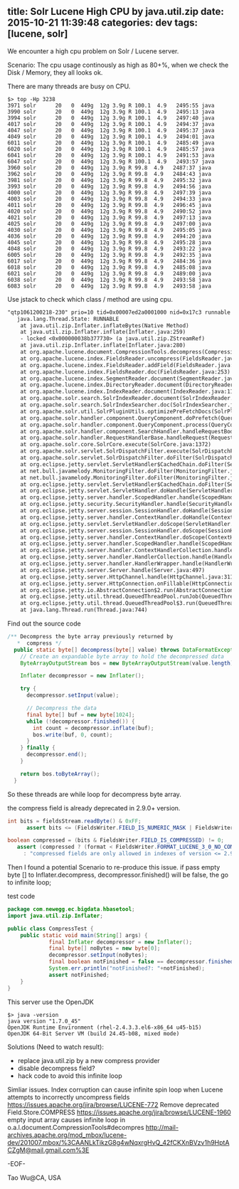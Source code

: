title: Solr Lucene High CPU by java.util.zip
date: 2015-10-21 11:39:48
categories: dev
tags: [lucene, solr]
---

We encounter a high cpu problem on Solr / Lucene server.

Scenario:
The cpu usage continously as high as 80+%, when we check the Disk / Memory, they all looks ok.

There are many threads are busy on CPU.
```shell
$> top -Hp 3238
3971 solr      20   0  449g  12g 3.9g R 100.1  4.9   2495:55 java
3990 solr      20   0  449g  12g 3.9g R 100.1  4.9   2495:13 java
3994 solr      20   0  449g  12g 3.9g R 100.1  4.9   2497:40 java
4017 solr      20   0  449g  12g 3.9g R 100.1  4.9   2494:37 java
4047 solr      20   0  449g  12g 3.9g R 100.1  4.9   2495:37 java
4049 solr      20   0  449g  12g 3.9g R 100.1  4.9   2494:01 java
6011 solr      20   0  449g  12g 3.9g R 100.1  4.9   2485:49 java
6020 solr      20   0  449g  12g 3.9g R 100.1  4.9   2485:57 java
6041 solr      20   0  449g  12g 3.9g R 100.1  4.9   2491:53 java
6047 solr      20   0  449g  12g 3.9g R 100.1  4.9   2493:57 java
3960 solr      20   0  449g  12g 3.9g R 99.8  4.9   2487:37 java
3962 solr      20   0  449g  12g 3.9g R 99.8  4.9   2484:43 java
3981 solr      20   0  449g  12g 3.9g R 99.8  4.9   2495:32 java
3993 solr      20   0  449g  12g 3.9g R 99.8  4.9   2494:56 java
4000 solr      20   0  449g  12g 3.9g R 99.8  4.9   2497:39 java
4003 solr      20   0  449g  12g 3.9g R 99.8  4.9   2494:33 java
4011 solr      20   0  449g  12g 3.9g R 99.8  4.9   2496:45 java
4020 solr      20   0  449g  12g 3.9g R 99.8  4.9   2490:52 java
4021 solr      20   0  449g  12g 3.9g R 99.8  4.9   2497:13 java
4025 solr      20   0  449g  12g 3.9g R 99.8  4.9   2497:00 java
4030 solr      20   0  449g  12g 3.9g R 99.8  4.9   2495:05 java
4036 solr      20   0  449g  12g 3.9g R 99.8  4.9   2494:20 java
4045 solr      20   0  449g  12g 3.9g R 99.8  4.9   2495:28 java
4048 solr      20   0  449g  12g 3.9g R 99.8  4.9   2493:22 java
6005 solr      20   0  449g  12g 3.9g R 99.8  4.9   2492:35 java
6017 solr      20   0  449g  12g 3.9g R 99.8  4.9   2484:36 java
6018 solr      20   0  449g  12g 3.9g R 99.8  4.9   2485:08 java
6021 solr      20   0  449g  12g 3.9g R 99.8  4.9   2489:00 java
6038 solr      20   0  449g  12g 3.9g R 99.8  4.9   2493:58 java
6083 solr      20   0  449g  12g 3.9g R 99.8  4.9   2493:58 java
```

Use jstack to check which class / method are using cpu.

```txt
"qtp1061200218-230" prio=10 tid=0x00007ed2a0001000 nid=0x17c3 runnable [0x00007ed3162e0000]
   java.lang.Thread.State: RUNNABLE
	at java.util.zip.Inflater.inflateBytes(Native Method)
	at java.util.zip.Inflater.inflate(Inflater.java:259)
	- locked <0x000000038b377730> (a java.util.zip.ZStreamRef)
	at java.util.zip.Inflater.inflate(Inflater.java:280)
	at org.apache.lucene.document.CompressionTools.decompress(CompressionTools.java:106)
	at org.apache.lucene.index.FieldsReader.uncompress(FieldsReader.java:639)
	at org.apache.lucene.index.FieldsReader.addField(FieldsReader.java:402)
	at org.apache.lucene.index.FieldsReader.doc(FieldsReader.java:253)
	at org.apache.lucene.index.SegmentReader.document(SegmentReader.java:477)
	at org.apache.lucene.index.DirectoryReader.document(DirectoryReader.java:583)
	at org.apache.lucene.index.IndexReader.document(IndexReader.java:1115)
	at org.apache.solr.search.SolrIndexReader.document(SolrIndexReader.java:445)
	at org.apache.solr.search.SolrIndexSearcher.doc(SolrIndexSearcher.java:450)
	at org.apache.solr.util.SolrPluginUtils.optimizePreFetchDocs(SolrPluginUtils.java:271)
	at org.apache.solr.handler.component.QueryComponent.doPrefetch(QueryComponent.java:478)
	at org.apache.solr.handler.component.QueryComponent.process(QueryComponent.java:385)
	at org.apache.solr.handler.component.SearchHandler.handleRequestBody(SearchHandler.java:194)
	at org.apache.solr.handler.RequestHandlerBase.handleRequest(RequestHandlerBase.java:140)
	at org.apache.solr.core.SolrCore.execute(SolrCore.java:1372)
	at org.apache.solr.servlet.SolrDispatchFilter.execute(SolrDispatchFilter.java:390)
	at org.apache.solr.servlet.SolrDispatchFilter.doFilter(SolrDispatchFilter.java:253)
	at org.eclipse.jetty.servlet.ServletHandler$CachedChain.doFilter(ServletHandler.java:1650)
	at net.bull.javamelody.MonitoringFilter.doFilter(MonitoringFilter.java:206)
	at net.bull.javamelody.MonitoringFilter.doFilter(MonitoringFilter.java:179)
	at org.eclipse.jetty.servlet.ServletHandler$CachedChain.doFilter(ServletHandler.java:1650)
	at org.eclipse.jetty.servlet.ServletHandler.doHandle(ServletHandler.java:583)
	at org.eclipse.jetty.server.handler.ScopedHandler.handle(ScopedHandler.java:143)
	at org.eclipse.jetty.security.SecurityHandler.handle(SecurityHandler.java:577)
	at org.eclipse.jetty.server.session.SessionHandler.doHandle(SessionHandler.java:223)
	at org.eclipse.jetty.server.handler.ContextHandler.doHandle(ContextHandler.java:1125)
	at org.eclipse.jetty.servlet.ServletHandler.doScope(ServletHandler.java:515)
	at org.eclipse.jetty.server.session.SessionHandler.doScope(SessionHandler.java:185)
	at org.eclipse.jetty.server.handler.ContextHandler.doScope(ContextHandler.java:1059)
	at org.eclipse.jetty.server.handler.ScopedHandler.handle(ScopedHandler.java:141)
	at org.eclipse.jetty.server.handler.ContextHandlerCollection.handle(ContextHandlerCollection.java:215)
	at org.eclipse.jetty.server.handler.HandlerCollection.handle(HandlerCollection.java:110)
	at org.eclipse.jetty.server.handler.HandlerWrapper.handle(HandlerWrapper.java:97)
	at org.eclipse.jetty.server.Server.handle(Server.java:497)
	at org.eclipse.jetty.server.HttpChannel.handle(HttpChannel.java:311)
	at org.eclipse.jetty.server.HttpConnection.onFillable(HttpConnection.java:248)
	at org.eclipse.jetty.io.AbstractConnection$2.run(AbstractConnection.java:540)
	at org.eclipse.jetty.util.thread.QueuedThreadPool.runJob(QueuedThreadPool.java:610)
	at org.eclipse.jetty.util.thread.QueuedThreadPool$3.run(QueuedThreadPool.java:539)
	at java.lang.Thread.run(Thread.java:744)
```

Find out the source code
```java
/** Decompress the byte array previously returned by
   *  compress */
  public static byte[] decompress(byte[] value) throws DataFormatException {
    // Create an expandable byte array to hold the decompressed data
    ByteArrayOutputStream bos = new ByteArrayOutputStream(value.length);

    Inflater decompressor = new Inflater();

    try {
      decompressor.setInput(value);

      // Decompress the data
      final byte[] buf = new byte[1024];
      while (!decompressor.finished()) {
        int count = decompressor.inflate(buf);
        bos.write(buf, 0, count);
      }
    } finally {  
      decompressor.end();
    }

    return bos.toByteArray();
  }

```

So these threads are while loop for decompress byte array.

the compress field is already deprecated in 2.9.0+ version.
```java
int bits = fieldsStream.readByte() & 0xFF;
      assert bits <= (FieldsWriter.FIELD_IS_NUMERIC_MASK | FieldsWriter.FIELD_IS_COMPRESSED | FieldsWriter.FIELD_IS_TOKENIZED | FieldsWriter.FIELD_IS_BINARY): "bits=" + Integer.toHexString(bits);

boolean compressed = (bits & FieldsWriter.FIELD_IS_COMPRESSED) != 0;
   assert (compressed ? (format < FieldsWriter.FORMAT_LUCENE_3_0_NO_COMPRESSED_FIELDS) : true)
     : "compressed fields are only allowed in indexes of version <= 2.9";
```

Then I found a potential Scenario to re-produce this issue. if pass empty byte [] to Inflater.decompress, decompressor.finished() will be false, the go to infinite loop;

test code
```java
package com.newegg.ec.bigdata.hbasetool;
import java.util.zip.Inflater;

public class CompressTest {
	public static void main(String[] args) {
		     final Inflater decompressor = new Inflater();
		     final byte[] noBytes = new byte[0];
		     decompressor.setInput(noBytes);
		     final boolean notFinished = false == decompressor.finished();
		     System.err.println("notFinished?: "+notFinished);
		     assert notFinished;
	}
}
```

This server use the OpenJDK
```shell
$> java -version
java version "1.7.0_45"
OpenJDK Runtime Environment (rhel-2.4.3.3.el6-x86_64 u45-b15)
OpenJDK 64-Bit Server VM (build 24.45-b08, mixed mode)
```


Solutions (Need to watch result):
  * replace java.util.zip by a new compress provider
  * disable decompress field?
  * hack code to avoid this infinite loop

Simliar issues.
Index corruption can cause infinite spin loop when Lucene attempts to incorrectly uncompress fields
https://issues.apache.org/jira/browse/LUCENE-772
Remove deprecated Field.Store.COMPRESS
https://issues.apache.org/jira/browse/LUCENE-1960
empty input array causes infinite loop in o.a.l.document.CompressionTools#decompres
http://mail-archives.apache.org/mod_mbox/lucene-dev/201007.mbox/%3CAANLkTikzG8g4wNqxrgHvQ_42fCKXnBVzv1h9HptACZgM@mail.gmail.com%3E

-EOF-

Tao Wu@CA, USA
